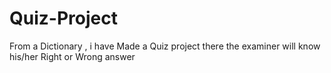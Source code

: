 # Quiz-Project
From a Dictionary ,  i have Made a Quiz project there the examiner will know his/her Right or Wrong answer
